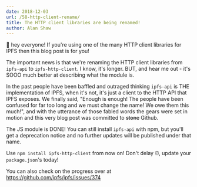 ```yaml
---
date: 2018-12-03
url: /58-http-client-rename/
title: The HTTP client libraries are being renamed!
author: Alan Shaw
---
```


👋 hey everyone! If you're using one of the many HTTP client libraries for IPFS then this blog post is for you!

The important news is that we're renaming the HTTP client libraries from `ipfs-api` to `ipfs-http-client`. I know, it's longer. BUT, and hear me out - it's SOOO much better at describing what the module is.

In the past people have been baffled and outraged thinking `ipfs-api` is THE implementation of IPFS, when it's not, it's just a client to the HTTP API that IPFS exposes. We finally said, "Enough is enough! The people have been confused for far too long and we must change the name! We owe them this much!", and with the utterance of those fabled words the gears were set in motion and this very blog post was committed to ~~stone~~ Github.

The JS module is DONE! You can still install `ipfs-api` with npm, but you'll get a deprecation notice and no further updates will be published under that name.

Use `npm install ipfs-http-client` from now on! Don't delay ⏰, update your `package.json`'s today!

You can also check on the progress over at https://github.com/ipfs/ipfs/issues/374
